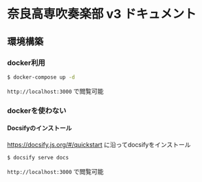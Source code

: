 # 奈良高専吹奏楽部 v3 ドキュメント

## 環境構築
### docker利用

```sh
$ docker-compose up -d
```

`http://localhost:3000` で閲覧可能

### dockerを使わない
#### Docsifyのインストール
https://docsify.js.org/#/quickstart に沿ってdocsifyをインストール

```sh
$ docsify serve docs
```

`http://localhost:3000` で閲覧可能
